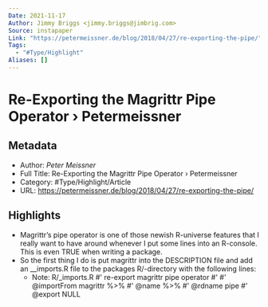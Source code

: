 ```yaml
---
Date: 2021-11-17
Author: Jimmy Briggs <jimmy.briggs@jimbrig.com>
Source: instapaper
Link: "https://petermeissner.de/blog/2018/04/27/re-exporting-the-pipe/"
Tags:
  - "#Type/Highlight"
Aliases: []
---
```


# Re-Exporting the Magrittr Pipe Operator › Petermeissner

## Metadata

* Author: *Peter Meissner*
* Full Title: Re-Exporting the Magrittr Pipe Operator › Petermeissner
* Category: #Type/Highlight/Article
* URL: https://petermeissner.de/blog/2018/04/27/re-exporting-the-pipe/

## Highlights

* Magrittr’s pipe operator is one of those newish R-universe features that I really want to have around whenever I put some lines into an R-console. This is even TRUE when writing a package.
* So the first thing I do is put magrittr into the DESCRIPTION file and add an \_\_imports.R file to the packages R/-directory with the following lines:
  * Note: R/\_imports.R
    \#' re-export magrittr pipe operator
    \#'
    \#' @importFrom magrittr %>%
    \#' @name %>%
    \#' @rdname pipe
    \#' @export
    NULL
